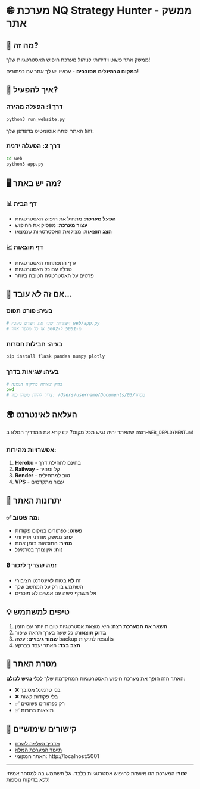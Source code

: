 # 🌐 מערכת NQ Strategy Hunter - ממשק אתר

## 🎯 מה זה?
ממשק אתר פשוט וידידותי לניהול מערכת חיפוש האסטרטגיות שלך!

**במקום טרמינלים מסובכים** - עכשיו יש לך אתר עם כפתורים!

## 🚀 איך להפעיל?

### דרך 1: הפעלה מהירה
```bash
python3 run_website.py
```
זהו! האתר יפתח אוטומטיט בדפדפן שלך.

### דרך 2: הפעלה ידנית
```bash
cd web
python3 app.py
```

## 🖥️ מה יש באתר?

### 📊 דף הבית
- **הפעל מערכת**: מתחיל את חיפוש האסטרטגיות
- **עצור מערכת**: מפסיק את החיפוש
- **הצג תוצאות**: מציג את האסטרטגיות שנמצאו

### 📈 דף תוצאות
- גרף התפתחות האסטרטגיות
- טבלה עם כל האסטרטגיות
- פרטים על האסטרטגיה הטובה ביותר

## 🔧 אם זה לא עובד...

### בעיה: פורט תפוס
```bash
# הפתרון: שנה את הפורט בקובץ web/app.py
# מ-5001 ל-5002 או כל מספר אחר
```

### בעיה: חבילות חסרות
```bash
pip install flask pandas numpy plotly
```

### בעיה: שגיאות בדרך
```bash
# בדוק שאתה בתיקיה הנכונה
pwd
# צריך להיות משהו כמו: /Users/username/Documents/מסחר/03
```

## 🌍 העלאה לאינטרנט

רוצה שהאתר יהיה נגיש מכל מקום? 
👉 קרא את המדריך המלא ב-`WEB_DEPLOYMENT.md`

### אפשרויות מהירות:
1. **Heroku** - בחינם לתחילת דרך
2. **Railway** - קל ומהיר
3. **Render** - טוב למתחילים
4. **VPS** - עבור מתקדמים

## 🎉 יתרונות האתר

### ✅ מה שטוב:
- **פשוט**: כפתורים במקום פקודות
- **יפה**: ממשק מודרני וידידותי
- **מהיר**: התוצאות בזמן אמת
- **נוח**: אין צורך בטרמינל

### 🔒 מה שצריך לזכור:
- זה **לא** בטוח לאינטרנט הציבורי
- השתמש בו רק על המחשב שלך
- אל תשתף גישה עם אנשים לא מוכרים

## 💡 טיפים למשתמש

1. **השאר את המערכת רצה**: היא מוצאת אסטרטגיות טובות יותר עם הזמן
2. **בדוק תוצאות**: כל שעה בערך תראה שיפור
3. **שמור גיבויים**: עשה backup לתיקיית results
4. **הצב בצד**: האתר יעבד בברקע

## 🎯 מטרת האתר

האתר הזה הופך את מערכת חיפוש האסטרטגיות המתקדמת שלך לכלי **נגיש לכולם**:

- ❌ בלי טרמינל מסובך
- ❌ בלי פקודות קשות
- ✅ רק כפתורים פשוטים
- ✅ תוצאות ברורות

## 🔗 קישורים שימושיים

- [מדריך העלאה לשרת](WEB_DEPLOYMENT.md)
- [תיעוד המערכת המלא](../README.md)
- האתר המקומי: http://localhost:5001

---

**זכור**: המערכת הזו מיועדת לחיפוש אסטרטגיות בלבד. אל תשתמש בה למסחר אמיתי ללא בדיקות נוספות! 